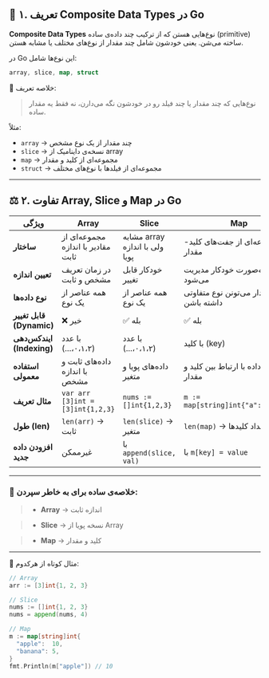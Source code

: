 ## 🧩 **۱. تعریف Composite Data Types در Go**

**Composite Data Types** نوع‌هایی هستن که از ترکیب چند داده‌ی ساده (primitive) ساخته می‌شن.
یعنی خودشون شامل چند مقدار از نوع‌های مختلف یا مشابه هستن.

در Go این نوع‌ها شامل:

```go
array, slice, map, struct
```

🧠 خلاصه تعریف:

> نوع‌هایی که چند مقدار یا چند فیلد رو در خودشون نگه می‌دارن، نه فقط یه مقدار ساده.

مثلاً:

- `array` → چند مقدار از یک نوع مشخص
- `slice` → نسخه‌ی داینامیک از array
- `map` → مجموعه‌ای از کلید و مقدار
- `struct` → مجموعه‌ای از فیلدها با نوع‌های مختلف

---

## ⚖️ **۲. تفاوت Array, Slice و Map در Go**

| ویژگی                     | **Array**                          | **Slice**                      | **Map**                                     |
| ------------------------- | ---------------------------------- | ------------------------------ | ------------------------------------------- |
| **ساختار**                | مجموعه‌ای از مقادیر با اندازه ثابت | مشابه array ولی با اندازه پویا | مجموعه‌ای از جفت‌های کلید-مقدار             |
| **تعیین اندازه**          | در زمان تعریف مشخص و ثابت          | خودکار قابل تغییر              | اندازه به‌صورت خودکار مدیریت می‌شود         |
| **نوع داده‌ها**           | همه عناصر از یک نوع                | همه عناصر از یک نوع            | کلید و مقدار می‌تونن نوع متفاوتی داشته باشن |
| **قابل تغییر (Dynamic)**  | ❌ خیر                             | ✅ بله                         | ✅ بله                                      |
| **ایندکس‌دهی (Indexing)** | با عدد (۰،۱،۲،...)                 | با عدد (۰،۱،۲،...)             | با کلید (key)                               |
| **استفاده معمولی**        | داده‌های ثابت و با اندازه مشخص     | داده‌های پویا و متغیر          | نگهداری داده با ارتباط بین کلید و مقدار     |
| **مثال تعریف**            | `var arr [3]int = [3]int{1,2,3}`   | `nums := []int{1,2,3}`         | `m := map[string]int{"a":1,"b":2}`          |
| **طول (len)**             | `len(arr)` → ثابت                  | `len(slice)` → متغیر           | `len(map)` → تعداد کلیدها                   |
| **افزودن داده جدید**      | غیرممکن                            | با `append(slice, val)`        | با `m[key] = value`                         |

---

### 🔹 **خلاصه‌ی ساده برای به خاطر سپردن:**

> - **Array** → اندازه ثابت

> - **Slice** → نسخه پویا از Array

> - **Map** → کلید و مقدار

---

🧠 مثال کوتاه از هرکدوم:

```go
// Array
arr := [3]int{1, 2, 3}

// Slice
nums := []int{1, 2, 3}
nums = append(nums, 4)

// Map
m := map[string]int{
  "apple":  10,
  "banana": 5,
}
fmt.Println(m["apple"]) // 10
```
